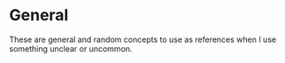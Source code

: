 # General
 These are general and random concepts to use as references when I use something unclear or uncommon.
 